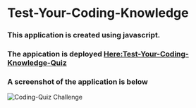 # Test-Your-Coding-Knowledge

### This application is created using javascript.

### The appication is deployed [Here:Test-Your-Coding-Knowledge-Quiz](https://upster23.github.io/Test-Your-Coding-Knowledge-Quiz/)

### A screenshot of the application is below

![Coding-Quiz Challenge](https://user-images.githubusercontent.com/79011370/125626543-d9a36aaf-76db-4c64-aede-5134f6c7510d.JPG)

